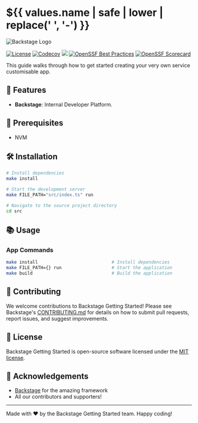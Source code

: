# ${{ values.name | safe | lower | replace(' ', '-') }}

![Backstage Logo](https://via.placeholder.com/150)

[![License](https://img.shields.io/badge/License-MIT-green.svg)](https://opensource.org/licenses/mit)
[![Codecov](https://img.shields.io/codecov/c/github/backstage/backstage)](https://codecov.io/gh/backstage/backstage)
[![](https://img.shields.io/github/v/release/backstage/backstage)](https://github.com/backstage/backstage/releases)
[![OpenSSF Best Practices](https://bestpractices.coreinfrastructure.org/projects/7678/badge)](https://bestpractices.coreinfrastructure.org/projects/7678)
[![OpenSSF Scorecard](https://api.securityscorecards.dev/projects/github.com/backstage/backstage/badge)](https://securityscorecards.dev/viewer/?uri=github.com/backstage/backstage)

This guide walks through how to get started creating your very own service customisable app. 

## 🚀 Features

- **Backstage**: Internal Developer Platform.

## 🧰 Prerequisites

- NVM

## 🛠 Installation

```bash
# Install dependencies
make install

# Start the development server
make FILE_PATH="src/index.ts" run 

# Navigate to the source project directory
cd src
```

## 📚 Usage

### App Commands

```bash
make install                            # Install dependencies
make FILE_PATH={} run                   # Start the application
make build                              # Build the application
```

## 🤝 Contributing

We welcome contributions to Backstage Getting Started! Please see Backstage's [CONTRIBUTING.md](CONTRIBUTING.md) for details on how to submit pull requests, report issues, and suggest improvements.

## 📜 License

Backstage Getting Started is open-source software licensed under the [MIT license](http://www.apache.org/licenses/mit).

## 🙏 Acknowledgements

- [Backstage](https://backstage.io//) for the amazing framework
- All our contributors and supporters!

---

Made with ❤️ by the Backstage Getting Started team. Happy coding!
